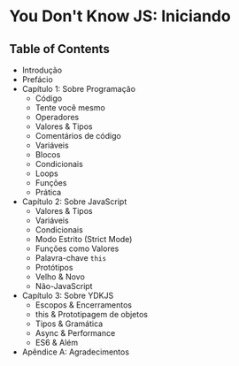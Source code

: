 # You Don't Know JS: Iniciando

## Table of Contents

* Introdução
* Prefácio
* Capítulo 1: Sobre Programação
	* Código
	* Tente você mesmo
	* Operadores
	* Valores & Tipos
	* Comentários de código
	* Variáveis
	* Blocos
	* Condicionais
	* Loops
	* Funções
	* Prática
* Capítulo 2: Sobre JavaScript
	* Valores & Tipos
	* Variáveis
	* Condicionais
	* Modo Estrito (Strict Mode)
	* Funções como Valores
	* Palavra-chave `this`
	* Protótipos
	* Velho & Novo
	* Não-JavaScript
* Capítulo 3: Sobre YDKJS
	* Escopos & Encerramentos
	* this & Prototipagem de objetos
	* Tipos & Gramática
	* Async & Performance
	* ES6 & Além
* Apêndice A: Agradecimentos
